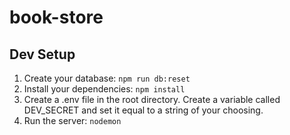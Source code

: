 # book-store

## Dev Setup

1. Create your database: `npm run db:reset`
1. Install your dependencies: `npm install`
1. Create a .env file in the root directory. Create a variable called DEV_SECRET and set it equal to a string of your choosing.
1. Run the server: `nodemon`

